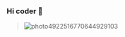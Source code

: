 ### Hi coder 👋
> ![photo4922516770644929103](https://user-images.githubusercontent.com/69412980/169673924-0c9ed0f9-286c-4ffb-ac15-f0a22ee4e4bc.jpg)
<!--
**ronaldjdev/ronaldjdev** is a ✨ _special_ ✨ repository because its `README.md` (this file) appears on your GitHub profile.

Here are some ideas to get you started:

- 🔭 I’m currently working on ...
- 🌱 I’m currently learning ...
- 👯 I’m looking to collaborate on ...
- 🤔 I’m looking for help with ...
- 💬 Ask me about ...
- 📫 How to reach me: ...
- 😄 Pronouns: ...
- ⚡ Fun fact: ...
-->

